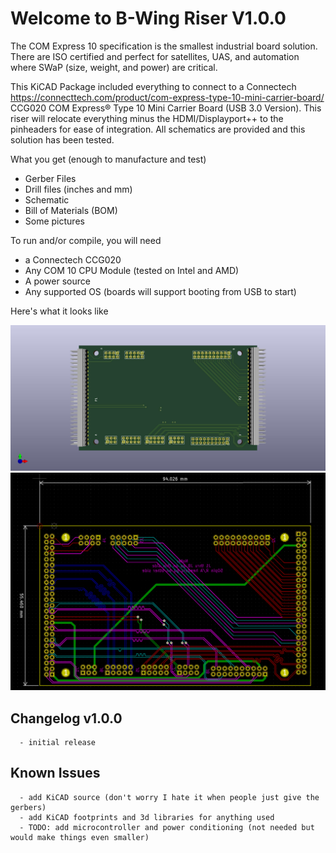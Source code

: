 # Welcome to B-Wing Riser V1.0.0

The COM Express 10 specification is the smallest industrial board solution. There are ISO certified and perfect
for satellites, UAS, and automation where SWaP (size, weight, and power) are critical.

This KiCAD Package included everything to connect to a Connectech <https://connecttech.com/product/com-express-type-10-mini-carrier-board/> CCG020 COM Express® Type 10 Mini Carrier Board (USB 3.0 Version).
This riser will relocate everything minus the HDMI/Displayport++ to the pinheaders for ease of integration.
All schematics are provided and this solution has been tested.

What you get (enough to manufacture and test)
* Gerber Files
* Drill files (inches and mm)
* Schematic
* Bill of Materials (BOM)
* Some pictures

To run and/or compile, you will need
* a Connectech CCG020
* Any COM 10 CPU Module (tested on Intel and AMD)
* A power source
* Any supported OS (boards will support booting from USB to start)

Here's what it looks like

![3D View 1](images/3d_pic1.jpg)
![KiCAD PCB View 1](images/layout_pic.PNG)

## Changelog v1.0.0
```
  - initial release
```
## Known Issues
```
  - add KiCAD source (don't worry I hate it when people just give the gerbers)
  - add KiCAD footprints and 3d libraries for anything used
  - TODO: add microcontroller and power conditioning (not needed but would make things even smaller)
```

